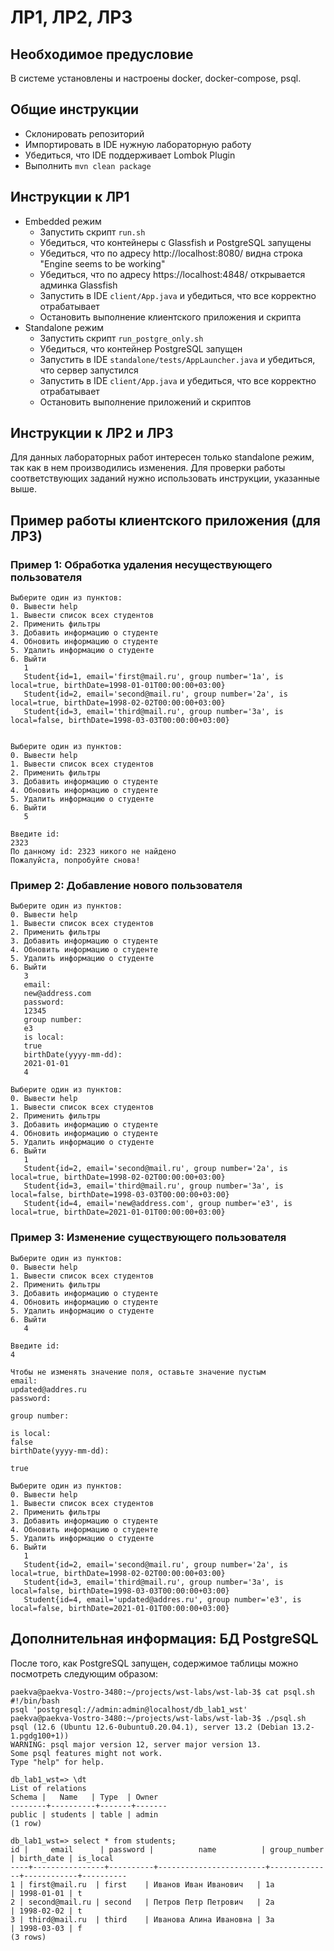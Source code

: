 # ЛР1, ЛР2, ЛР3

## Необходимое предусловие
В системе установлены и настроены docker, docker-compose, psql.

## Общие инструкции
- Склонировать репозиторий
- Импортировать в IDE нужную лабораторную работу
- Убедиться, что IDE поддерживает Lombok Plugin
- Выполнить ```mvn clean package```

## Инструкции к ЛР1
- Embedded режим
    - Запустить скрипт ```run.sh```
    - Убедиться, что контейнеры с Glassfish и PostgreSQL запущены 
    - Убедиться, что по адресу http://localhost:8080/ видна строка "Engine seems to be working"
    - Убедиться, что по адресу  https://localhost:4848/ открывается админка Glassfish
    - Запустить в IDE ```client/App.java``` и убедиться, что все корректно отрабатывает
    - Остановить выполнение клиентского приложения и скрипта
- Standalone режим
    - Запустить скрипт ```run_postgre_only.sh```
    - Убедиться, что контейнер PostgreSQL запущен
    - Запустить в IDE ```standalone/tests/AppLauncher.java``` и убедиться, что сервер запустился
    - Запустить в IDE ```client/App.java``` и убедиться, что все корректно отрабатывает
    - Остановить выполнение приложений и скриптов

## Инструкции к ЛР2 и ЛР3
Для данных лабораторных работ интересен только standalone режим, так как в нем производились изменения.
Для проверки работы соответствующих заданий нужно использовать инструкции, указанные выше.

## Пример работы клиентского приложения (для ЛР3)

### Пример 1: Обработка удаления несуществующего пользователя
    Выберите один из пунктов:
    0. Вывести help
    1. Вывести список всех студентов
    2. Применить фильтры
    3. Добавить информацию о студенте
    4. Обновить информацию о студенте
    5. Удалить информацию о студенте
    6. Выйти
       1
       Student{id=1, email='first@mail.ru', group number='1a', is local=true, birthDate=1998-01-01T00:00:00+03:00}
       Student{id=2, email='second@mail.ru', group number='2a', is local=true, birthDate=1998-02-02T00:00:00+03:00}
       Student{id=3, email='third@mail.ru', group number='3a', is local=false, birthDate=1998-03-03T00:00:00+03:00}


    Выберите один из пунктов:
    0. Вывести help
    1. Вывести список всех студентов
    2. Применить фильтры
    3. Добавить информацию о студенте
    4. Обновить информацию о студенте
    5. Удалить информацию о студенте
    6. Выйти
       5
    
    Введите id:
    2323
    По данному id: 2323 никого не найдено
    Пожалуйста, попробуйте снова!

### Пример 2: Добавление нового пользователя

    Выберите один из пунктов:
    0. Вывести help
    1. Вывести список всех студентов
    2. Применить фильтры
    3. Добавить информацию о студенте
    4. Обновить информацию о студенте
    5. Удалить информацию о студенте
    6. Выйти
       3
       email:
       new@address.com
       password:
       12345
       group number:
       e3
       is local:
       true
       birthDate(yyyy-mm-dd):
       2021-01-01
       4
    
    Выберите один из пунктов:
    0. Вывести help
    1. Вывести список всех студентов
    2. Применить фильтры
    3. Добавить информацию о студенте
    4. Обновить информацию о студенте
    5. Удалить информацию о студенте
    6. Выйти
       1
       Student{id=2, email='second@mail.ru', group number='2a', is local=true, birthDate=1998-02-02T00:00:00+03:00}
       Student{id=3, email='third@mail.ru', group number='3a', is local=false, birthDate=1998-03-03T00:00:00+03:00}
       Student{id=4, email='new@address.com', group number='e3', is local=true, birthDate=2021-01-01T00:00:00+03:00}

### Пример 3: Изменение существующего пользователя
    Выберите один из пунктов:
    0. Вывести help
    1. Вывести список всех студентов
    2. Применить фильтры
    3. Добавить информацию о студенте
    4. Обновить информацию о студенте
    5. Удалить информацию о студенте
    6. Выйти
       4
    
    Введите id:
    4
    
    Чтобы не изменять значение поля, оставьте значение пустым
    email:
    updated@addres.ru
    password:
    
    group number:
    
    is local:
    false
    birthDate(yyyy-mm-dd):
    
    true
    
    Выберите один из пунктов:
    0. Вывести help
    1. Вывести список всех студентов
    2. Применить фильтры
    3. Добавить информацию о студенте
    4. Обновить информацию о студенте
    5. Удалить информацию о студенте
    6. Выйти
       1
       Student{id=2, email='second@mail.ru', group number='2a', is local=true, birthDate=1998-02-02T00:00:00+03:00}
       Student{id=3, email='third@mail.ru', group number='3a', is local=false, birthDate=1998-03-03T00:00:00+03:00}
       Student{id=4, email='updated@addres.ru', group number='e3', is local=false, birthDate=2021-01-01T00:00:00+03:00}



## Дополнительная информация: БД PostgreSQL
После того, как PostgreSQL запущен, содержимое таблицы можно посмотреть следующим образом:

    paekva@paekva-Vostro-3480:~/projects/wst-labs/wst-lab-3$ cat psql.sh 
    #!/bin/bash
    psql 'postgresql://admin:admin@localhost/db_lab1_wst'
    paekva@paekva-Vostro-3480:~/projects/wst-labs/wst-lab-3$ ./psql.sh
    psql (12.6 (Ubuntu 12.6-0ubuntu0.20.04.1), server 13.2 (Debian 13.2-1.pgdg100+1))
    WARNING: psql major version 12, server major version 13.
    Some psql features might not work.
    Type "help" for help.
    
    db_lab1_wst=> \dt
    List of relations
    Schema |   Name   | Type  | Owner
    --------+----------+-------+-------
    public | students | table | admin
    (1 row)
    
    db_lab1_wst=> select * from students;
    id |     email      | password |          name          | group_number | birth_date | is_local
    ----+----------------+----------+------------------------+--------------+------------+----------
    1 | first@mail.ru  | first    | Иванов Иван Иванович   | 1a           | 1998-01-01 | t
    2 | second@mail.ru | second   | Петров Петр Петрович   | 2a           | 1998-02-02 | t
    3 | third@mail.ru  | third    | Иванова Алина Ивановна | 3a           | 1998-03-03 | f
    (3 rows)
